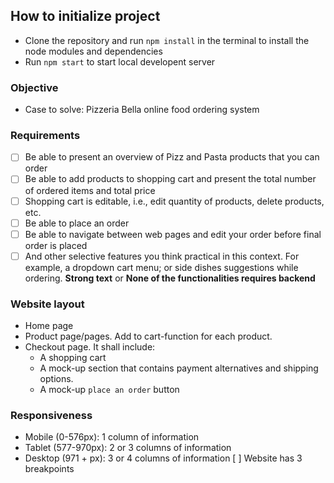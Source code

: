 ## How to initialize project

* Clone the repository and run `npm install` in the terminal to install the node modules and dependencies
* Run `npm start` to start local developent server


### Objective
* Case to solve: Pizzeria Bella online food ordering system

### Requirements
 * [ ] Be able to present an overview of Pizz and Pasta products that you can order
 * [ ] Be able to add products to shopping cart and present the total number of ordered items and total price
 * [ ] Shopping cart is editable, i.e., edit quantity of products, delete products, etc.
 * [ ] Be able to place an order
 * [ ] Be able to navigate between web pages and edit your order before final order is placed
 * [ ] And other selective features you think practical in this context. For example, a dropdown cart menu; or side dishes suggestions while ordering.
 __Strong text__ or **None of the functionalities requires backend**

### Website layout
* Home page
* Product page/pages. Add to cart-function for each product.
* Checkout page. It shall include:
    * A shopping cart
    * A mock-up section that contains payment alternatives and shipping options.
    * A mock-up `place an order` button

### Responsiveness
* Mobile (0-576px): 1 column of information
* Tablet (577-970px): 2 or 3 columns of information
* Desktop (971 + px): 3 or 4 columns of information
[ ] Website has 3 breakpoints

 
 




